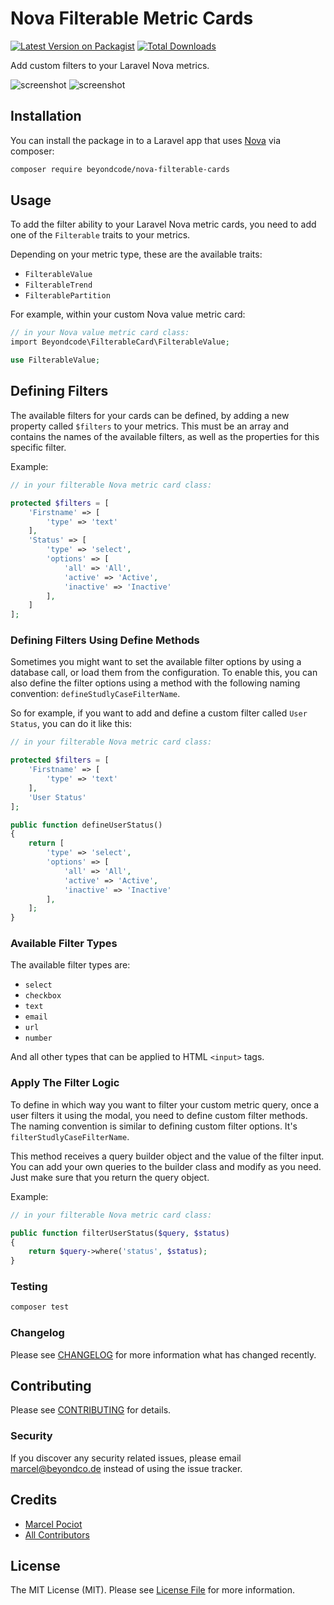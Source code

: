# Nova Filterable Metric Cards

[![Latest Version on Packagist](https://img.shields.io/packagist/v/beyondcode/nova-filterable-cards.svg?style=flat-square)](https://packagist.org/packages/beyondcode/nova-filterable-cards)
[![Total Downloads](https://img.shields.io/packagist/dt/beyondcode/nova-filterable-cards.svg?style=flat-square)](https://packagist.org/packages/beyondcode/nova-filterable-cards)

Add custom filters to your Laravel Nova metrics. 

![screenshot](https://beyondco.de/github/nova-filterable-cards/screenshot.png)
![screenshot](https://beyondco.de/github/nova-filterable-cards/screenshot1.png)

## Installation

You can install the package in to a Laravel app that uses [Nova](https://nova.laravel.com) via composer:

```bash
composer require beyondcode/nova-filterable-cards
```

## Usage

To add the filter ability to your Laravel Nova metric cards, you need to add one of the `Filterable` traits to your metrics.

Depending on your metric type, these are the available traits:

- `FilterableValue`
- `FilterableTrend`
- `FilterablePartition`

For example, within your custom Nova value metric card:
```php
// in your Nova value metric card class:
import Beyondcode\FilterableCard\FilterableValue;

use FilterableValue;

```

## Defining Filters

The available filters for your cards can be defined, by adding a new property called `$filters` to your metrics.
This must be an array and contains the names of the available filters, as well as the properties for this specific filter.

Example:

```php
// in your filterable Nova metric card class:

protected $filters = [
	'Firstname' => [
		'type' => 'text'
	],
	'Status' => [
		'type' => 'select',
		'options' => [
			'all' => 'All',
			'active' => 'Active',
			'inactive' => 'Inactive'
		],
	]
];
```

### Defining Filters Using Define Methods

Sometimes you might want to set the available filter options by using a database call, or load them from the configuration.
To enable this, you can also define the filter options using a method with the following naming convention: `defineStudlyCaseFilterName`.

So for example, if you want to add and define a custom filter called `User Status`, you can do it like this:

```php
// in your filterable Nova metric card class:

protected $filters = [
	'Firstname' => [
		'type' => 'text'
	],
	'User Status'
];

public function defineUserStatus()
{
	return [
		'type' => 'select',
		'options' => [
			'all' => 'All',
			'active' => 'Active',
			'inactive' => 'Inactive'
		],
	];
}

```

### Available Filter Types

The available filter types are:

- `select`
- `checkbox`
- `text`
- `email`
- `url`
- `number`

And all other types that can be applied to HTML `<input>` tags.

### Apply The Filter Logic

To define in which way you want to filter your custom metric query, once a user filters it using the modal, you need to define custom filter methods. The naming convention is similar to defining custom filter options. It's `filterStudlyCaseFilterName`.

This method receives a query builder object and the value of the filter input.
You can add your own queries to the builder class and modify as you need. Just make sure that you return the query object.

Example:

```php
// in your filterable Nova metric card class:

public function filterUserStatus($query, $status)
{
	return $query->where('status', $status);
}
```

### Testing

``` bash
composer test
```

### Changelog

Please see [CHANGELOG](CHANGELOG.md) for more information what has changed recently.

## Contributing

Please see [CONTRIBUTING](CONTRIBUTING.md) for details.

### Security

If you discover any security related issues, please email marcel@beyondco.de instead of using the issue tracker.

## Credits

- [Marcel Pociot](https://github.com/mpociot)
- [All Contributors](../../contributors)

## License

The MIT License (MIT). Please see [License File](LICENSE.md) for more information.
